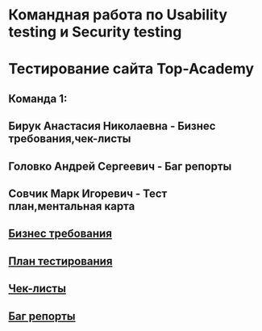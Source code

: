 # Командная работа по Usability testing и Security testing
# Тестирование сайта Top-Academy
## Команда 1:
## Бирук Анастасия Николаевна - Бизнес требования,чек-листы
## Головко Андрей Сергеевич - Баг репорты
## Совчик Марк Игоревич - Тест план,ментальная карта 
## [Бизнес требования](https://docs.google.com/document/d/1YV4UV8OUgJtJP9LPakD6FiBBB7bvkhC2F_iPpN2eme0/edit?usp=sharing)
## [План тестирования](https://docs.google.com/spreadsheets/d/1v2vl1i-DC9DshqvjB4lfXU2GLEXSJw74Tikn82xrF4A/edit?usp=sharing)
## [Чек-листы](https://docs.google.com/document/d/18iefnpKfdJsZEZFCb32qFvDWjlOAluCDY7asPmFfK-s/edit?usp=sharing)
## [Баг репорты](https://docs.google.com/spreadsheets/d/1oTioIku_seB4Hm9EgvOG7YTYJfXOOyMmuQyX4sgcfyw/edit?usp=sharing)

